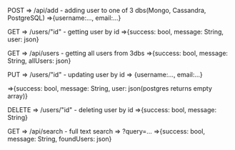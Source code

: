 POST => /api/add - adding user to one of 3 dbs(Mongo, Cassandra, PostgreSQL)
=>{username:..., email:...}

GET => /users/"id" - getting user by id
=>{success: bool, message: String, user: json}

GET => /api/users - getting all users from 3dbs
=>{success: bool, message: String, allUsers: json}

PUT => /users/"id" - updating user by id => {username:..., email:...}

=>{success: bool, message: String, user: json(postgres returns empty array)}

DELETE => /users/"id" - deleting user by id
=>{success: bool, message: String}

GET => /api/search - full text search => ?query=...
=>{success: bool, message: String, foundUsers: json}
